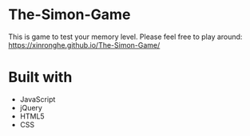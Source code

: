 # The-Simon-Game

This is game to test your memory level. Please feel free to play around: https://xinronghe.github.io/The-Simon-Game/

# Built with
 - JavaScript
 - jQuery
 - HTML5
 - CSS

